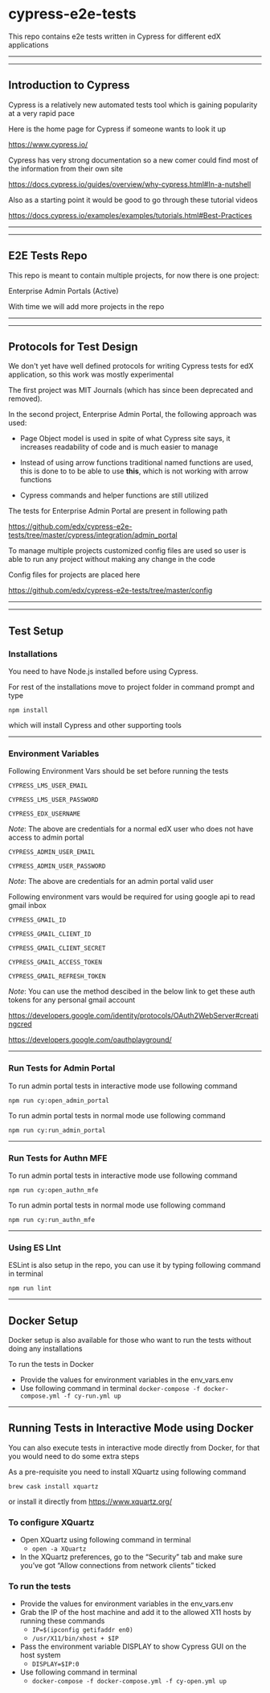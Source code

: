 # cypress-e2e-tests

This repo contains e2e tests written in Cypress for different edX applications

---
---

## Introduction to Cypress

Cypress is a relatively new automated tests tool which is gaining popularity at a very rapid pace

Here is the home page for Cypress if someone wants to look it up

<https://www.cypress.io/>

Cypress has very strong documentation so a new comer could find most of the information from their own site

<https://docs.cypress.io/guides/overview/why-cypress.html#In-a-nutshell>

Also as a starting point it would be good to go through these tutorial videos

<https://docs.cypress.io/examples/examples/tutorials.html#Best-Practices>

---
---

## E2E Tests Repo

This repo is meant to contain multiple projects, for now there is one project:

Enterprise Admin Portals (Active)

With time we will add more projects in the repo

---
---

## Protocols for Test Design

We don't yet have well defined protocols for writing Cypress tests for edX application, so this work was mostly experimental

The first project was MIT Journals (which has since been deprecated and removed).

In the second project, Enterprise Admin Portal, the following approach was used:

* Page Object model is used in spite of what Cypress site says, it increases readability of code and is much easier to manage

* Instead of using arrow functions traditional named functions are used, this is done to to be able to use **this**, which is not working with arrow functions

* Cypress commands and helper functions are still utilized

The tests for Enterprise Admin Portal are present in following path

<https://github.com/edx/cypress-e2e-tests/tree/master/cypress/integration/admin_portal>

To manage multiple projects customized config files are used so user is able to run any project without making any change in the code

Config files for projects are placed here

<https://github.com/edx/cypress-e2e-tests/tree/master/config>

---
---

## Test Setup

### Installations

You need to have Node.js installed before using Cypress.

For rest of the installations move to project folder in command prompt and type

`npm install`

which will install Cypress and other supporting tools

---

### Environment Variables

Following Environment Vars should be set before running the tests

`CYPRESS_LMS_USER_EMAIL`

`CYPRESS_LMS_USER_PASSWORD`

`CYPRESS_EDX_USERNAME`

_Note_: The above are credentials for a normal edX user who does not have access to admin portal

`CYPRESS_ADMIN_USER_EMAIL`

`CYPRESS_ADMIN_USER_PASSWORD`

_Note_: The above are credentials for an admin portal valid user

Following environment vars would be required for using google api to read gmail inbox

`CYPRESS_GMAIL_ID`

`CYPRESS_GMAIL_CLIENT_ID`

`CYPRESS_GMAIL_CLIENT_SECRET`

`CYPRESS_GMAIL_ACCESS_TOKEN`

`CYPRESS_GMAIL_REFRESH_TOKEN`

_Note_: You can use the method descibed in the below link to get these auth tokens for any personal gmail account

<https://developers.google.com/identity/protocols/OAuth2WebServer#creatingcred>

<https://developers.google.com/oauthplayground/>

---

### Run Tests for Admin Portal

To run admin portal tests in interactive mode use following command

`npm run cy:open_admin_portal`

To run admin portal tests in normal mode use following command

`npm run cy:run_admin_portal`

---

### Run Tests for Authn MFE

To run admin portal tests in interactive mode use following command

`npm run cy:open_authn_mfe`

To run admin portal tests in normal mode use following command

`npm run cy:run_authn_mfe`

---

### Using ES LInt

ESLint is also setup in the repo, you can use it by typing following command in terminal

`npm run lint`

---

## Docker Setup

Docker setup is also available for those who want to run the tests without doing any installations

To run the tests in Docker

* Provide the values for environment variables in the env_vars.env
* Use following command in terminal
        `docker-compose -f docker-compose.yml -f cy-run.yml up`

---

## Running Tests in Interactive Mode using Docker

You can also execute tests in interactive mode directly from Docker, for that you would need to do
some extra steps

As a pre-requisite you need to install XQuartz using following command

`brew cask install xquartz`

or install it directly from <https://www.xquartz.org/>

### To configure XQuartz

* Open XQuartz using following command in terminal
  * `open -a XQuartz`
* In the XQuartz preferences, go to the “Security” tab and make sure you’ve got “Allow connections from network clients” ticked

### To run the tests

* Provide the values for environment variables in the env_vars.env
* Grab the IP of the host machine and add it to the allowed X11 hosts by running these commands
  * `IP=$(ipconfig getifaddr en0)`
  * `/usr/X11/bin/xhost + $IP`
* Pass the environment variable DISPLAY to show Cypress GUI on the host system
  * `DISPLAY=$IP:0`
* Use following command in terminal
  * `docker-compose -f docker-compose.yml -f cy-open.yml up`
